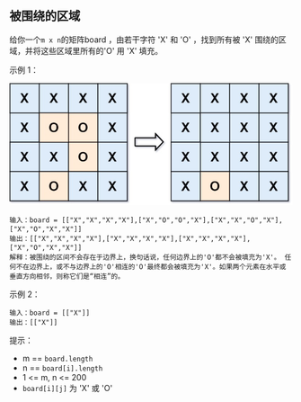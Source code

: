 ## 被围绕的区域

给你一个`m x n`的矩阵board ，由若干字符 'X' 和 'O' ，找到所有被 'X' 围绕的区域，并将这些区域里所有的'O' 用 'X' 填充。


示例 1：

![img.png](../images/130.surrounded-regions.png)

```
输入：board = [["X","X","X","X"],["X","O","O","X"],["X","X","O","X"],["X","O","X","X"]]
输出：[["X","X","X","X"],["X","X","X","X"],["X","X","X","X"],["X","O","X","X"]]
解释：被围绕的区间不会存在于边界上，换句话说，任何边界上的'O'都不会被填充为'X'。 任何不在边界上，或不与边界上的'O'相连的'O'最终都会被填充为'X'。如果两个元素在水平或垂直方向相邻，则称它们是“相连”的。
```

示例 2：

```
输入：board = [["X"]]
输出：[["X"]]
```

提示：

* m == `board.length`
* n == `board[i].length`
* 1 <= m, n <= 200
* `board[i][j]` 为 'X' 或 'O'